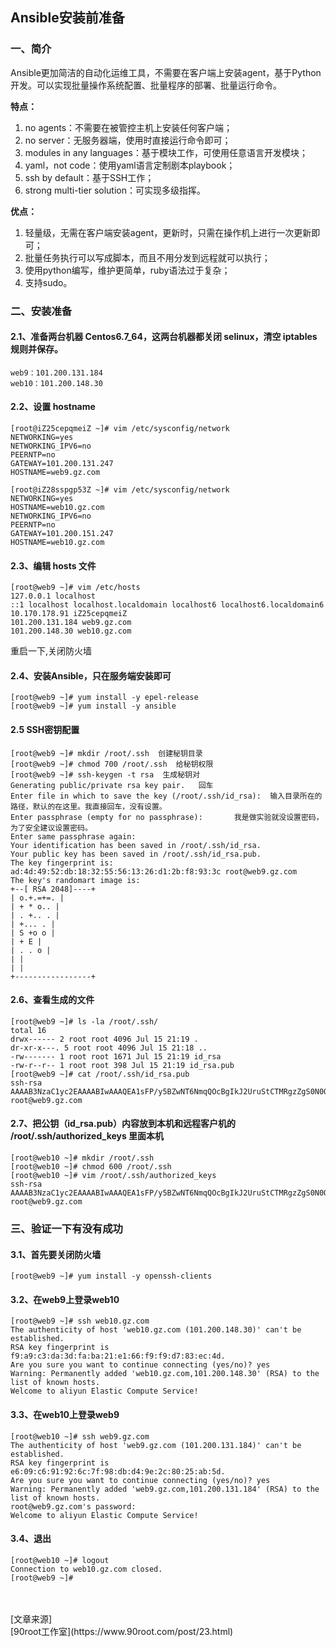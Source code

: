 ## Ansible安装前准备
### 一、简介
Ansible更加简洁的自动化运维工具，不需要在客户端上安装agent，基于Python开发。可以实现批量操作系统配置、批量程序的部署、批量运行命令。

**特点：**
1. no agents：不需要在被管控主机上安装任何客户端；
2. no server：无服务器端，使用时直接运行命令即可；
3. modules in any languages：基于模块工作，可使用任意语言开发模块；
4. yaml，not code：使用yaml语言定制剧本playbook；
5. ssh by default：基于SSH工作；
6. strong multi-tier solution：可实现多级指挥。

**优点：**
1. 轻量级，无需在客户端安装agent，更新时，只需在操作机上进行一次更新即可；
2. 批量任务执行可以写成脚本，而且不用分发到远程就可以执行；
3. 使用python编写，维护更简单，ruby语法过于复杂；
4. 支持sudo。

### 二、安装准备
#### 2.1、准备两台机器 Centos6.7_64，这两台机器都关闭 selinux，清空 iptables 规则并保存。
```
web9：101.200.131.184
web10：101.200.148.30
```
#### 2.2、设置 hostname
```
[root@iZ25cepqmeiZ ~]# vim /etc/sysconfig/network
NETWORKING=yes
NETWORKING_IPV6=no
PEERNTP=no
GATEWAY=101.200.131.247
HOSTNAME=web9.gz.com
```
```
[root@iZ28sspgp53Z ~]# vim /etc/sysconfig/network
NETWORKING=yes
HOSTNAME=web10.gz.com
NETWORKING_IPV6=no
PEERNTP=no
GATEWAY=101.200.151.247
HOSTNAME=web10.gz.com
```
#### 2.3、编辑 hosts 文件
```
[root@web9 ~]# vim /etc/hosts
127.0.0.1 localhost
::1 localhost localhost.localdomain localhost6 localhost6.localdomain6
10.170.178.91 iZ25cepqmeiZ
101.200.131.184 web9.gz.com
101.200.148.30 web10.gz.com
```
重启一下,关闭防火墙
#### 2.4、安装Ansible，只在服务端安装即可
```
[root@web9 ~]# yum install -y epel-release
[root@web9 ~]# yum install -y ansible
```
#### 2.5 SSH密钥配置
```
[root@web9 ~]# mkdir /root/.ssh  创建秘钥目录
[root@web9 ~]# chmod 700 /root/.ssh  给秘钥权限 
[root@web9 ~]# ssh-keygen -t rsa  生成秘钥对
Generating public/private rsa key pair.   回车
Enter file in which to save the key (/root/.ssh/id_rsa):  输入目录所在的路径，默认的在这里。我直接回车，没有设置。
Enter passphrase (empty for no passphrase):       我是做实验就没设置密码，为了安全建议设置密码。
Enter same passphrase again:
Your identification has been saved in /root/.ssh/id_rsa.
Your public key has been saved in /root/.ssh/id_rsa.pub.
The key fingerprint is:
ad:4d:49:52:db:18:32:55:56:13:26:d1:2b:f8:93:3c root@web9.gz.com
The key's randomart image is:
+--[ RSA 2048]----+
| o.+.=+=. |
| + * o.. |
| . +.. . |
| +... . |
| S +o o |
| + E |
| . . o |
| |
| |
+-----------------+
```
#### 2.6、查看生成的文件
```
[root@web9 ~]# ls -la /root/.ssh/
total 16
drwx------ 2 root root 4096 Jul 15 21:19 .
dr-xr-x---. 5 root root 4096 Jul 15 21:18 ..
-rw------- 1 root root 1671 Jul 15 21:19 id_rsa
-rw-r--r-- 1 root root 398 Jul 15 21:19 id_rsa.pub
[root@web9 ~]# cat /root/.ssh/id_rsa.pub
ssh-rsa AAAAB3NzaC1yc2EAAAABIwAAAQEA1sFP/y5BZwNT6NmqQOcBgIkJ2UruStCTMRgzZgS0N0OjZlOx037tu5ANNrvJY7CjvWzGoYGElhxIqw4RS5JD6CzQklZfVw7fIsoCREH3qUMmNdlvCMKSB0EQK/iL5TEcuceKRJNhqomG6Mpg4bEHlbCiNHnr9WmDneRSAzTaMo6cSUsxpq1O29aOLsMuSNU6WqGdfDfI/RaWNp446/7ccAa1Z/SlUMktnVPGcj/GZsATBaoR+4baQogVfy8Cfi6yAxlub4TL+ttth4V40hQpaytTIuMjwU5E0rL6BI4zFwn2TTNBYOjS1OZmB6m4nD4iGdpIQZEpNZMyHOIMGF73YQ== root@web9.gz.com
```

#### 2.7、把公钥（id_rsa.pub）内容放到本机和远程客户机的 /root/.ssh/authorized_keys 里面本机
```
[root@web10 ~]# mkdir /root/.ssh
[root@web10 ~]# chmod 600 /root/.ssh
[root@web10 ~]# vim /root/.ssh/authorized_keys
ssh-rsa AAAAB3NzaC1yc2EAAAABIwAAAQEA1sFP/y5BZwNT6NmqQOcBgIkJ2UruStCTMRgzZgS0N0OjZlOx037tu5ANNrvJY7CjvWzGoYGElhxIqw4RS5JD6CzQklZfVw7fIsoCREH3qUMmNdlvCMKSB0EQK/iL5TEcuceKRJNhqomG6Mpg4bEHlbCiNHnr9WmDneRSAzTaMo6cSUsxpq1O29aOLsMuSNU6WqGdfDfI/RaWNp446/7ccAa1Z/SlUMktnVPGcj/GZsATBaoR+4baQogVfy8Cfi6yAxlub4TL+ttth4V40hQpaytTIuMjwU5E0rL6BI4zFwn2TTNBYOjS1OZmB6m4nD4iGdpIQZEpNZMyHOIMGF73YQ== root@web9.gz.com
```
### 三、验证一下有没有成功
#### 3.1、首先要关闭防火墙
```
[root@web9 ~]# yum install -y openssh-clients
```
#### 3.2、在web9上登录web10
```
[root@web9 ~]# ssh web10.gz.com
The authenticity of host 'web10.gz.com (101.200.148.30)' can't be established.
RSA key fingerprint is f9:a9:c3:da:3d:fa:ba:21:e1:66:f9:f9:d7:83:ec:4d.
Are you sure you want to continue connecting (yes/no)? yes
Warning: Permanently added 'web10.gz.com,101.200.148.30' (RSA) to the list of known hosts.
Welcome to aliyun Elastic Compute Service!
```

#### 3.3、在web10上登录web9
```
[root@web10 ~]# ssh web9.gz.com
The authenticity of host 'web9.gz.com (101.200.131.184)' can't be established.
RSA key fingerprint is e6:09:c6:91:92:6c:7f:98:db:d4:9e:2c:80:25:ab:5d.
Are you sure you want to continue connecting (yes/no)? yes
Warning: Permanently added 'web9.gz.com,101.200.131.184' (RSA) to the list of known hosts.
root@web9.gz.com's password:
Welcome to aliyun Elastic Compute Service!
```

#### 3.4、退出
```
[root@web10 ~]# logout
Connection to web10.gz.com closed.
[root@web9 ~]#
```
</br>
</br>
[文章来源]</br>
[90root工作室](https://www.90root.com/post/23.html)
